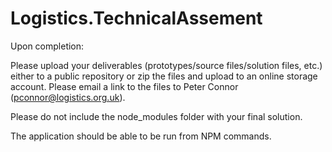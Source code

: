# Logistics.TechnicalAssement


Upon completion:

Please upload your deliverables (prototypes/source files/solution files, etc.) either to a public repository or zip the files and upload to an online storage account. Please email a link to the files to Peter Connor (pconnor@logistics.org.uk).

Please do not include the node_modules folder with your final solution.

The application should be able to be run from NPM commands.